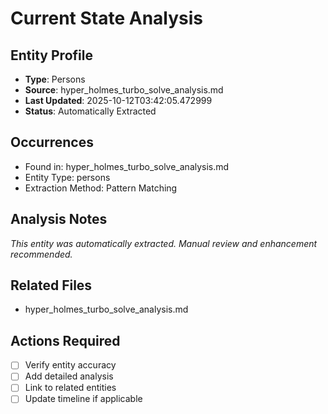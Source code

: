 # Current State Analysis

## Entity Profile
- **Type**: Persons
- **Source**: hyper_holmes_turbo_solve_analysis.md
- **Last Updated**: 2025-10-12T03:42:05.472999
- **Status**: Automatically Extracted

## Occurrences
- Found in: hyper_holmes_turbo_solve_analysis.md
- Entity Type: persons
- Extraction Method: Pattern Matching

## Analysis Notes
*This entity was automatically extracted. Manual review and enhancement recommended.*

## Related Files
- hyper_holmes_turbo_solve_analysis.md

## Actions Required
- [ ] Verify entity accuracy
- [ ] Add detailed analysis
- [ ] Link to related entities
- [ ] Update timeline if applicable
